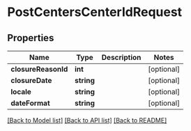 # PostCentersCenterIdRequest

## Properties
Name | Type | Description | Notes
------------ | ------------- | ------------- | -------------
**closureReasonId** | **int** |  | [optional] 
**closureDate** | **string** |  | [optional] 
**locale** | **string** |  | [optional] 
**dateFormat** | **string** |  | [optional] 

[[Back to Model list]](../../README.md#documentation-for-models) [[Back to API list]](../../README.md#documentation-for-api-endpoints) [[Back to README]](../../README.md)


